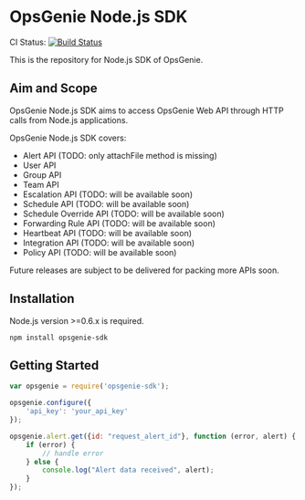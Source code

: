 # OpsGenie Node.js SDK

CI Status: [![Build Status](https://travis-ci.com/srhtcn/opsgenie-nodejs-sdk.svg?token=QTDpPBArevfhSpyxWwwz&branch=master)](https://travis-ci.com/srhtcn/opsgenie-nodejs-sdk)

This is the repository for Node.js SDK of OpsGenie. 

## Aim and Scope

OpsGenie Node.js SDK aims to access OpsGenie Web API through HTTP calls from Node.js applications.

OpsGenie Node.js SDK covers:

* Alert API (TODO: only attachFile method is missing)
* User API
* Group API
* Team API
* Escalation API (TODO: will be available soon)
* Schedule API (TODO: will be available soon)
* Schedule Override API (TODO: will be available soon)
* Forwarding Rule API (TODO: will be available soon)
* Heartbeat API (TODO: will be available soon)
* Integration API (TODO: will be available soon)
* Policy API (TODO: will be available soon)

Future releases are subject to be delivered for packing more APIs soon.

## Installation
Node.js version >=0.6.x is required.

`npm install opsgenie-sdk`

## Getting Started

```js
var opsgenie = require('opsgenie-sdk');

opsgenie.configure({
    'api_key': 'your_api_key'
});
```

```js
opsgenie.alert.get({id: "request_alert_id"}, function (error, alert) {
    if (error) {
        // handle error
    } else {
        console.log("Alert data received", alert);
    }
});
```
